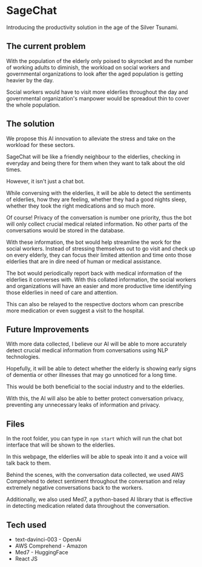 # SageChat

Introducing the productivity solution in the age of the Silver Tsunami.

## The current problem

With the population of the elderly only poised to skyrocket and the number of working adults to diminish, the workload on social workers and governmental organizations to look after the aged population is
getting heavier by the day.

Social workers would have to visit more elderlies throughout the day and governmental organization's manpower would be spreadout thin to cover the whole population.

## The solution

We propose this AI innovation to alleviate the stress and take on the workload for these sectors.

SageChat will be like a friendly neighbour to the elderlies, checking in everyday and being there for them when they want to talk about the old times.

However, it isn't just a chat bot. 

While conversing with the elderlies, it will be able to detect the sentiments of elderlies, how they are feeling, whether they had a good nights sleep, whether they took the right medications and so much more. 

Of course! Privacy of the conversation is number one priority, thus the bot will only collect crucial medical related information. No other parts of the conversations would be stored in the database.

With these information, the bot would help streamline the work for the social workers. Instead of stressing themselves out to go visit and check up on every elderly, they can focus their limited attention and time onto those elderlies that are in dire need of human or medical assistance. 

The bot would periodically report back with medical information of the elderlies it converses with. With this collated information, the social workers and organizations will have an easier and more productive time identifying those elderlies in need of care and attention.

This can also be relayed to the respective doctors whom can prescribe more medication or even suggest a visit to the hospital.

## Future Improvements

With more data collected, I believe our AI will be able to more accurately detect crucial medical information from conversations using NLP technologies. 

Hopefully, it will be able to detect whether the elderly is showing early signs of dementia or other illnesses that may go unnoticed for a long time. 

This would be both beneficial to the social industry and to the elderlies. 

With this, the AI will also be able to better protect conversation privacy, preventing any unnecessary leaks of information and privacy.

## Files

In the root folder, you can type in `npm start`
which will run the chat bot interface that will be shown to the elderlies. 

In this webpage, the elderlies will be able to speak into it and a voice will talk back to them.

Behind the scenes, with the conversation data collected, we used AWS Comprehend to detect sentiment throughout the conversation and relay extremely negative conversations back to the workers. 

Additionally, we also used Med7, a python-based AI library that is effective in detecting medication related data throughout the conversation.

## Tech used 

* text-davinci-003 - OpenAi
* AWS Comprehend - Amazon
* Med7 - HuggingFace
* React JS